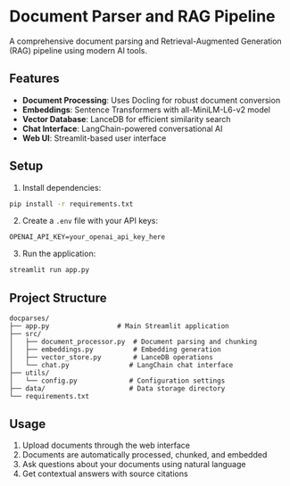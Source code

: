 # Document Parser and RAG Pipeline

A comprehensive document parsing and Retrieval-Augmented Generation (RAG) pipeline using modern AI tools.

## Features

- **Document Processing**: Uses Docling for robust document conversion
- **Embeddings**: Sentence Transformers with all-MiniLM-L6-v2 model
- **Vector Database**: LanceDB for efficient similarity search
- **Chat Interface**: LangChain-powered conversational AI
- **Web UI**: Streamlit-based user interface

## Setup

1. Install dependencies:
```bash
pip install -r requirements.txt
```

2. Create a `.env` file with your API keys:
```
OPENAI_API_KEY=your_openai_api_key_here
```

3. Run the application:
```bash
streamlit run app.py
```

## Project Structure

```
docparses/
├── app.py                 # Main Streamlit application
├── src/
│   ├── document_processor.py  # Document parsing and chunking
│   ├── embeddings.py          # Embedding generation
│   ├── vector_store.py        # LanceDB operations
│   └── chat.py               # LangChain chat interface
├── utils/
│   └── config.py             # Configuration settings
├── data/                     # Data storage directory
└── requirements.txt
```

## Usage

1. Upload documents through the web interface
2. Documents are automatically processed, chunked, and embedded
3. Ask questions about your documents using natural language
4. Get contextual answers with source citations
